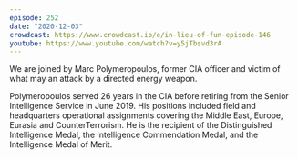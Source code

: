```yaml
---
episode: 252
date: "2020-12-03"
crowdcast: https://www.crowdcast.io/e/in-lieu-of-fun-episode-146
youtube: https://www.youtube.com/watch?v=y5jTbsvd3rA
---
```

We are joined by Marc Polymeropoulos, former CIA officer and victim of what may
an attack by a directed energy weapon.

Polymeropoulos served 26 years in the CIA before retiring from the Senior
Intelligence Service in June 2019.  His positions included field and
headquarters operational assignments covering the Middle East, Europe, Eurasia
and CounterTerrorism.  He is the recipient of the Distinguished Intelligence
Medal, the Intelligence Commendation Medal, and the Intelligence Medal of
Merit.
